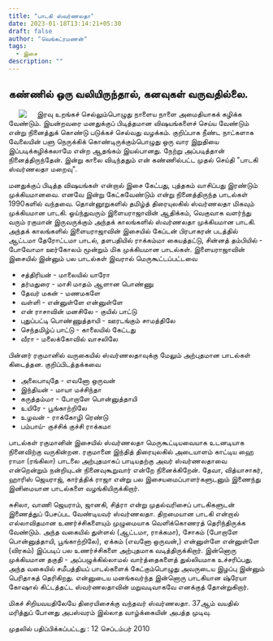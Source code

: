 ```yaml
---
title: "பாடகி ஸ்வர்ணலதா"
date: 2023-01-18T13:14:21+05:30
draft: false
author: "வெங்கட்ரமணன்"
tags:
  - இசை
description: ""
---
```


## கண்ணில் ஒரு வலியிருந்தால், கனவுகள் வருவதில்லை. 

<img clear="none" align="left" hspace="20" src="/images/swarnalatha.jpg" > இரவு உறங்கச் செல்லும்பொழுது நாளைய நாளை அமைதியாகக் கழிக்க வேண்டும்.  இயன்றவரை மனதுக்குப் பிடித்தமான விஷயங்களைச் செய்ய வேண்டும் என்று நினைத்துக் கொண்டு படுக்கச் செல்வது வழக்கம். குறிப்பாக நீண்ட நாட்களாக வேலையின் பளு நெருக்கிக் கொண்டிருக்கும்பொழுது ஒரு வார இறுதியை இப்படிக்கழிக்கலாமே என்ற ஆதங்கம் இயல்பானது. நேற்று அப்படித்தான் நினைத்திருந்தேன். இன்று காலை விடிந்ததும் என் கண்ணில்பட்ட முதல் செய்தி "பாடகி ஸ்வர்ணலதா மறைவு". 

மனதுக்குப் பிடித்த விஷயங்கள் என்றால் இசை கேட்பது, புத்தகம் வாசிப்பது இரண்டும் முக்கியமானவை. எனவே இன்று கேட்கவேண்டும் என்று நினைத்திருந்த பாடல்கள் 1990களில் வந்தவை.  தொன்னூறுகளில் தமிழ்த் திரையுலகில் ஸ்வர்ணலதா மிகவும் முக்கியமான பாடகி.  ஓய்ந்துவரும் இளையராஜாவின் ஆதிக்கம்,  வெகுவாக வளர்ந்து வரும் ரகுமான் இருவருக்கும் அந்தக் காலங்களில் ஸ்வர்ணலதா முக்கியமான பாடகி.  அந்தக் காலங்களில் இளையராஜாவின் இசையில் கேப்டன் பிரபாகரன் படத்தில் ஆட்டமா தேரோட்டமா பாடல், தளபதியில் ராக்கம்மா கையத்தட்டு, சின்னத் தம்பியில் - போவோமா ஊர்கோலம் மூன்றும் மிக முக்கியமான பாடல்கள். இளையராஜாவின் இசையில் இன்னும் பல பாடல்கள் இவரால் மெருகூட்டப்பட்டவை


- சத்திரியன் - மாலையில் யாரோ
- தர்மதுரை - மாசி மாதம் ஆளான பொண்ணு
- தேவர் மகன் - மணமகளே
- வள்ளி - என்னுள்ளே என்னுள்ளே
- என் ராசாவின் மனசிலே - குயில் பாட்டு
- புதுப்பட்டி பொண்ணுத்தாயி - ஊரடங்கும் சாமத்திலே
- செந்தமிழ்ப் பாட்டு - காலையில் கேட்டது
- வீரா - மலைக்கோவில் வாசலிலே

பின்னர் ரகுமானில் வருகையில் ஸ்வர்ணலதாவுக்கு மேலும் அற்புதமான பாடல்கள் கிடைத்தன. குறிப்பிடத்தக்கவை

- அலைபாயுதே - எவனோ ஒருவன்
- இந்தியன் - மாயா மச்சிந்தா
- கருத்தம்மா - போறாளே பொன்னுத்தாயி
- உயிரே - பூங்காற்றிலே
- உழவன் - ராக்கோழி ரெண்டு
- பம்பாய்- குச்சிக் குச்சி ராக்கமா

பாடல்கள் ரகுமானின் இசையில் ஸ்வர்ணலதா மெருகூட்டியவையாக உடனடியாக நினைவிற்கு வருகின்றன.  ரகுமானை இந்தித் திரையுலகில் அடையாளம் காட்டிய ஹை ராமா (ரங்கிலா) பாடலை அற்புதமாகப் பாடியதற்கு அவர் ஸ்வர்ணலதாவை என்றென்றும் நன்றியுடன் நினைவுகூறுவார் என்றே நினைக்கிறேன்.  தேவா, வித்யாசாகர், ஹாரிஸ் ஜெயராஜ், கார்த்திக் ராஜா என்று பல இசையமைப்பாளர்களுடனும் இணைந்து இனிமையான பாடல்களை வழங்கியிருக்கிறார். 

சுசிலா, வாணி ஜெயராம், ஜானகி, சித்ரா என்று முதல்வரிசைப் பாடகிகளுடன் இணைத்துப் பேசப்பட வேண்டியவர் ஸ்வர்ணலதா. திறமையான பாடகி என்றால் எல்லாவிதமான உணர்ச்சிகளையும் முழுமையாக வெளிக்கொணரத் தெரிந்திருக்க வேண்டும்.  அந்த வகையில் துள்ளல் (ஆட்டமா, ராக்கமா), சோகம் (போறாளே பொன்னுத்தாயி, பூங்காற்றிலே), ஏக்கம் (எவனோ ஒருவன்,) என்னுள்ளே என்னுள்ளே (விரகம்) இப்படிப் பல உணர்ச்சிகளை அற்புதமாக வடித்திருக்கிறார்.   இன்னொரு முக்கியமான தகுதி - அப்பழுக்கில்லாமல் வார்த்தைகளைத் துல்லியமாக உச்சரிப்பது. அந்த வகையில் சமீபத்தியப் பாடல்களைக் கேட்கும்பொழுது அவருடைய இழப்பு இன்னும் பெரிதாகத் தெரிகிறது.  என்னுடைய மனங்கவர்ந்த இன்னொரு பாடகியான ஷ்ரேயா கோஷால் கிட்டத்தட்ட ஸ்வர்ணலதாவின் மறுவடிவாகவே எனக்குத் தோன்றுகிறார்.  

மிகச் சிறியவயதிலேயே திரையிசைக்கு வந்தவர் ஸ்வர்ணலதா. 37ஆம் வயதில் மரித்துப் போனது அபஸ்வரம் இல்லாத வாழ்க்கையின் அபத்த முடிவு. 

முதலில் பதிப்பிக்கப்பட்டது : 12 செப்டம்பர் 2010